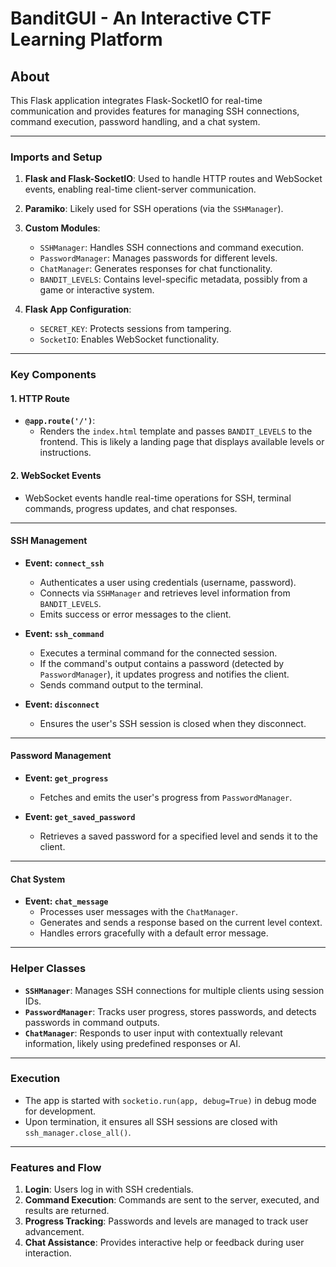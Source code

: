 # BanditGUI - An Interactive CTF Learning Platform

## About

This Flask application integrates Flask-SocketIO for real-time communication and provides features for managing SSH connections, command execution, password handling, and a chat system.

---

### **Imports and Setup**

1. **Flask and Flask-SocketIO**: Used to handle HTTP routes and WebSocket events, enabling real-time client-server communication.
2. **Paramiko**: Likely used for SSH operations (via the `SSHManager`).
3. **Custom Modules**:
   - `SSHManager`: Handles SSH connections and command execution.
   - `PasswordManager`: Manages passwords for different levels.
   - `ChatManager`: Generates responses for chat functionality.
   - `BANDIT_LEVELS`: Contains level-specific metadata, possibly from a game or interactive system.

4. **Flask App Configuration**:
   - `SECRET_KEY`: Protects sessions from tampering.
   - `SocketIO`: Enables WebSocket functionality.

---

### **Key Components**

#### **1. HTTP Route**

- **`@app.route('/')`**:
  - Renders the `index.html` template and passes `BANDIT_LEVELS` to the frontend. This is likely a landing page that displays available levels or instructions.

#### **2. WebSocket Events**

- WebSocket events handle real-time operations for SSH, terminal commands, progress updates, and chat responses.

---

#### **SSH Management**

- **Event: `connect_ssh`**
  - Authenticates a user using credentials (username, password).
  - Connects via `SSHManager` and retrieves level information from `BANDIT_LEVELS`.
  - Emits success or error messages to the client.

- **Event: `ssh_command`**
  - Executes a terminal command for the connected session.
  - If the command's output contains a password (detected by `PasswordManager`), it updates progress and notifies the client.
  - Sends command output to the terminal.

- **Event: `disconnect`**
  - Ensures the user's SSH session is closed when they disconnect.

---

#### **Password Management**

- **Event: `get_progress`**
  - Fetches and emits the user's progress from `PasswordManager`.

- **Event: `get_saved_password`**
  - Retrieves a saved password for a specified level and sends it to the client.

---

#### **Chat System**

- **Event: `chat_message`**
  - Processes user messages with the `ChatManager`.
  - Generates and sends a response based on the current level context.
  - Handles errors gracefully with a default error message.

---

### **Helper Classes**

- **`SSHManager`**: Manages SSH connections for multiple clients using session IDs.
- **`PasswordManager`**: Tracks user progress, stores passwords, and detects passwords in command outputs.
- **`ChatManager`**: Responds to user input with contextually relevant information, likely using predefined responses or AI.

---

### **Execution**

- The app is started with `socketio.run(app, debug=True)` in debug mode for development.
- Upon termination, it ensures all SSH sessions are closed with `ssh_manager.close_all()`.

---

### **Features and Flow**

1. **Login**: Users log in with SSH credentials.
2. **Command Execution**: Commands are sent to the server, executed, and results are returned.
3. **Progress Tracking**: Passwords and levels are managed to track user advancement.
4. **Chat Assistance**: Provides interactive help or feedback during user interaction.
